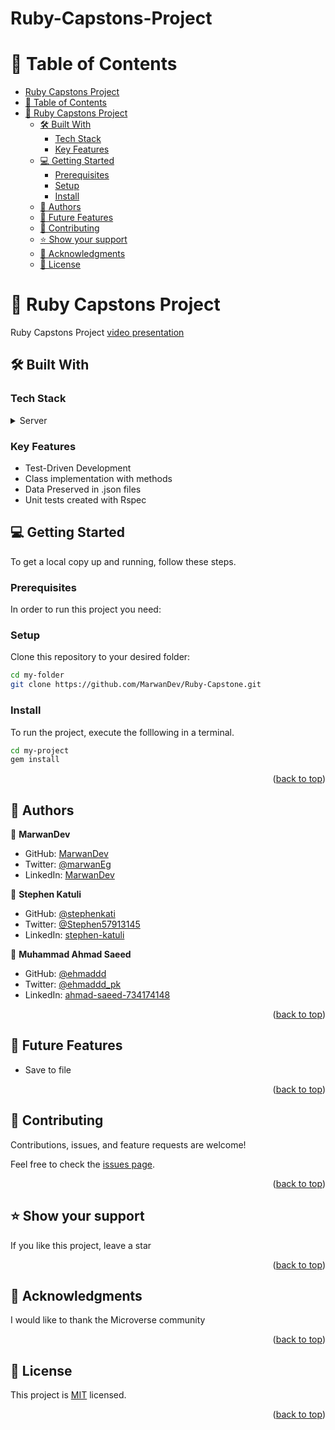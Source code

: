 # Ruby-Capstons-Project
<!-- TABLE OF CONTENTS -->

# 📗 Table of Contents

- [Ruby Capstons Project](#Ruby-Capstons-Project)
- [📗 Table of Contents](#-table-of-contents)
- [📖 Ruby Capstons Project ](#-Ruby-Capstons-Project-)
  - [🛠 Built With ](#-built-with-)
    - [Tech Stack ](#tech-stack-)
    - [Key Features ](#key-features-)
  - [💻 Getting Started ](#-getting-started-)
    - [Prerequisites](#prerequisites)
    - [Setup](#setup)
    - [Install](#install)
  - [👥 Authors ](#-authors-)
  - [🔭 Future Features ](#-future-features-)
  - [🤝 Contributing ](#-contributing-)
  - [⭐️ Show your support ](#️-show-your-support-)
  - [🙏 Acknowledgments ](#-acknowledgments-)
  - [📝 License ](#-license-)

<!-- PROJECT DESCRIPTION -->

# 📖 Ruby Capstons Project <a name="tdd"></a>

Ruby Capstons Project <a href="https://drive.google.com/file/d/1_87MwuFn6YElDYkkMV3d05sL5O4g-1fp/view?usp=sharing">video presentation</a>

## 🛠 Built With <a name="built-with"></a>

### Tech Stack <a name="tech-stack"></a>

<details>
<summary>Server</summary>
  <ul>
    <li>Ruby</li>
  </ul>
</details>

<!-- Features -->

### Key Features <a name="key-features"></a>

- Test-Driven Development
- Class implementation with methods
- Data Preserved in .json files
- Unit tests created with Rspec


<!-- GETTING STARTED -->

## 💻 Getting Started <a name="getting-started"></a>

To get a local copy up and running, follow these steps.

### Prerequisites

In order to run this project you need:

### Setup

Clone this repository to your desired folder:

```sh
cd my-folder
git clone https://github.com/MarwanDev/Ruby-Capstone.git

```

### Install

To run the project, execute the folllowing in a terminal.

```sh
cd my-project
gem install
```

<p align="right">(<a href="#readme-top">back to top</a>)</p>

<!-- AUTHORS -->

## 👥 Authors <a name="authors"></a>


👤 **MarwanDev**

- GitHub: [MarwanDev](https://github.com/MarwanDev)
- Twitter: [@marwanEg](https://twitter.com/marwaneg)
- LinkedIn: [MarwanDev](in/marwan-abdelsattar)

👤 **Stephen Katuli**

- GitHub: [@stephenkati](https://github.com/stephenkati)
- Twitter: [@Stephen57913145](https://twitter.com/stephen57913145)
- LinkedIn: [stephen-katuli](https://www.linkedin.com/in/stephen-katuli/)

👤 **Muhammad Ahmad Saeed**

- GitHub: [@ehmaddd](https://github.com/ehmaddd)
- Twitter: [@ehmaddd_pk](https://twitter.com/ehmaddd_pk)
- LinkedIn: [ahmad-saeed-734174148](https://www.linkedin.com/in/ahmad-saeed-734174148/)

<p align="right">(<a href="#readme-top">back to top</a>)</p>

<!-- FUTURE FEATURES -->

## 🔭 Future Features <a name="future-features"></a>

- Save to file


<p align="right">(<a href="#readme-top">back to top</a>)</p>

<!-- CONTRIBUTING -->

## 🤝 Contributing <a name="contributing"></a>

Contributions, issues, and feature requests are welcome!

Feel free to check the [issues page](../../issues/).

<p align="right">(<a href="#readme-top">back to top</a>)</p>

<!-- SUPPORT -->

## ⭐️ Show your support <a name="support"></a>

If you like this project, leave a star

<p align="right">(<a href="#readme-top">back to top</a>)</p>

<!-- ACKNOWLEDGEMENTS -->

## 🙏 Acknowledgments <a name="acknowledgements"></a>

I would like to thank the Microverse community 


<p align="right">(<a href="#readme-top">back to top</a>)</p>

<!-- FAQ (optional) -->

<!-- LICENSE -->

## 📝 License <a name="license"></a>

This project is [MIT](./LICENSE) licensed.

<p align="right">(<a href="#readme-top">back to top</a>)</p>
